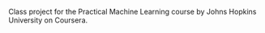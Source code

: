 Class project for the Practical Machine Learning course by Johns Hopkins University on Coursera.  

